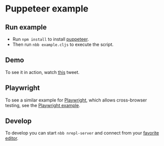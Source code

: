 # Puppeteer example

## Run example

- Run `npm install` to install
[puppeteer](https://github.com/puppeteer/puppeteer).
- Then run `nbb example.cljs` to execute the script.  

## Demo

To see it in action, watch [this](https://twitter.com/borkdude/status/1444960498634604546) tweet.

## Playwright

To see a similar example for [Playwright](https://playwright.dev/), which allows
cross-browser testing, see the [Playwright example](../playwright).

## Develop

To develop you can start `nbb nrepl-server` and connect from your [favorite
editor](https://github.com/borkdude/nbb#nrepl).
